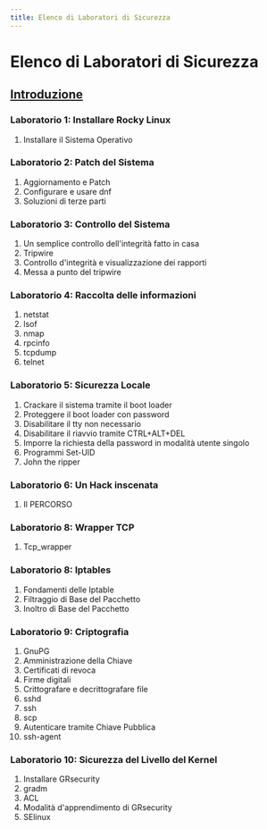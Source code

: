 ```yaml
---
title: Elenco di Laboratori di Sicurezza
---
```


# Elenco di Laboratori di Sicurezza

## [Introduzione](introduction.md)

### Laboratorio 1: Installare Rocky Linux

1. Installare il Sistema Operativo

### Laboratorio 2: Patch del Sistema

1. Aggiornamento e Patch
1. Configurare e usare dnf
1. Soluzioni di terze parti

### Laboratorio 3: Controllo del Sistema
1. Un semplice controllo dell'integrità fatto in casa
1. Tripwire
1. Controllo d'integrità e visualizzazione dei rapporti
1. Messa a punto del tripwire

### Laboratorio 4: Raccolta delle informazioni
1. netstat
1. lsof
1. nmap
1. rpcinfo
1. tcpdump
1. telnet

### Laboratorio 5: Sicurezza Locale
1. Crackare il sistema tramite il boot loader
1. Proteggere il boot loader con password
1. Disabilitare il tty non necessario
1. Disabilitare il riavvio tramite CTRL+ALT+DEL
1. Imporre la richiesta della password in modalità utente singolo
1. Programmi Set-UID
1. John the ripper

### Laboratorio 6: Un Hack inscenata
1. Il PERCORSO

### Laboratorio 8: Wrapper TCP
1. Tcp_wrapper

### Laboratorio 8: Iptables
1. Fondamenti delle Iptable
1. Filtraggio di Base del Pacchetto
1. Inoltro di Base del Pacchetto

### Laboratorio 9: Criptografia
1. GnuPG
1. Amministrazione della Chiave
1. Certificati di revoca
1. Firme digitali
1. Crittografare e decrittografare file
1. sshd
1. ssh
1. scp
1. Autenticare tramite Chiave Pubblica
1. ssh-agent

### Laboratorio 10: Sicurezza del Livello del Kernel
1. Installare GRsecurity
1. gradm
1. ACL
1. Modalità d'apprendimento di GRsecurity
1. SElinux
